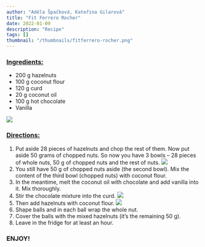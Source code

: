 ```yaml
---
author: "Adéla Špačková, Kateřina Gilarová"
title: "Fit Ferrero Rocher"
date: 2022-01-09
description: "Recipe"
tags: []
thumbnail: "/thumbnails/fitferrero-rocher.png"
---
```

### <u>Ingredients:</u>
- 200 g hazelnuts 
- 100 g coconut flour 
- 120 g curd 
- 20 g coconut oil 
- 100 g hot chocolate 
- Vanilla 

![](/images/fitferrero-rocher/ingredients.png)

### <u>Directions:</u>
1. Put aside 28 pieces of hazelnuts and chop the rest of them. Now put aside 50 grams of chopped nuts. So now you have 3 bowls – 28 pieces of whole nuts, 50 g of chopped nuts and the rest of nuts.
![](/images/fitferrero-rocher/1.png#center)
2. You still have 50 g of chopped nuts aside (the second bowl). Mix the content of the third bowl (chopped nuts) with coconut flour.
3. In the meantime, melt the coconut oil with chocolate and add vanilla into it. Mix thoroughly.
4. Stir the chocolate mixture into the curd.
![](/images/fitferrero-rocher/4.png#center)
5. Then add hazelnuts with coconut flour.
![](/images/fitferrero-rocher/5.png#center)
6. Shape balls and in each ball wrap the whole nut.
7. Cover the balls with the mixed hazelnuts (it’s the remaining 50 g).
8. Leave in the fridge for at least an hour.

### ENJOY!
